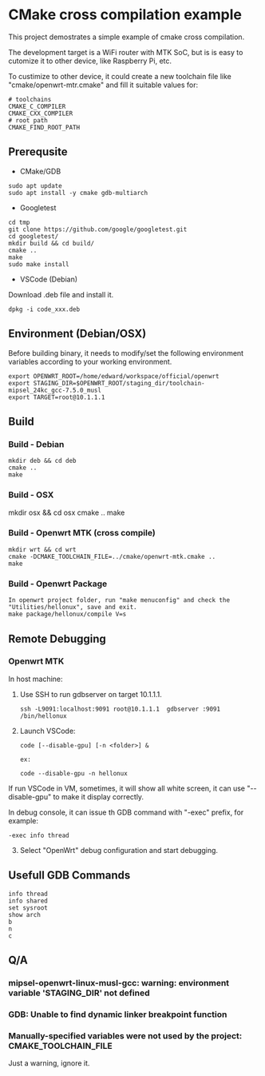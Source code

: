 # CMake cross compilation example

This project demostrates a simple example of cmake cross compilation.

The development target is a WiFi router with MTK SoC, but is is easy to cutomize
it to other device, like Raspberry Pi, etc.

To custimize to other device, it could create a new toolchain file like "cmake/openwrt-mtr.cmake" and fill it suitable values for:

```shell
# toolchains
CMAKE_C_COMPILER
CMAKE_CXX_COMPILER
# root path
CMAKE_FIND_ROOT_PATH
```

## Prerequsite

* CMake/GDB

```shell
sudo apt update
sudo apt install -y cmake gdb-multiarch
```

* Googletest

```shell
cd tmp
git clone https://github.com/google/googletest.git
cd googletest/
mkdir build && cd build/
cmake ..
make
sudo make install
```

* VSCode (Debian)

Download .deb file and install it.

```shell
dpkg -i code_xxx.deb
```


## Environment (Debian/OSX)

Before building binary, it needs to modify/set the following environment variables according to
your working environment.

```shell
export OPENWRT_ROOT=/home/edward/workspace/official/openwrt
export STAGING_DIR=$OPENWRT_ROOT/staging_dir/toolchain-mipsel_24kc_gcc-7.5.0_musl
export TARGET=root@10.1.1.1
```

## Build

### Build - Debian

```shell
mkdir deb && cd deb
cmake ..
make
```

### Build - OSX

mkdir osx && cd osx
cmake ..
make

### Build - Openwrt MTK (cross compile)

```shell
mkdir wrt && cd wrt
cmake -DCMAKE_TOOLCHAIN_FILE=../cmake/openwrt-mtk.cmake ..
make
```

### Build - Openwrt Package

```shell
In openwrt project folder, run "make menuconfig" and check the "Utilities/hellonux", save and exit.
make package/hellonux/compile V=s
```

## Remote Debugging

### Openwrt MTK

In host machine:

1. Use SSH to run gdbserver on target 10.1.1.1.

    ```shell
    ssh -L9091:localhost:9091 root@10.1.1.1  gdbserver :9091 /bin/hellonux
    ```

2. Launch VSCode:

    ```shell
    code [--disable-gpu] [-n <folder>] &

    ex:

    code --disable-gpu -n hellonux
    ```

If run VSCode in VM, sometimes, it will show all white screen, it can use "--disable-gpu" to make it display correctly.

In debug console, it can issue th GDB command with "-exec" prefix, for example:

```shell
-exec info thread
```

3. Select "OpenWrt" debug configuration and start debugging.

## Usefull GDB Commands

```shell
info thread
info shared
set sysroot
show arch
b 
n
c
```

## Q/A

### mipsel-openwrt-linux-musl-gcc: warning: environment variable 'STAGING_DIR' not defined

### GDB: Unable to find dynamic linker breakpoint function

### Manually-specified variables were not used by the project: CMAKE_TOOLCHAIN_FILE

Just a warning, ignore it.
